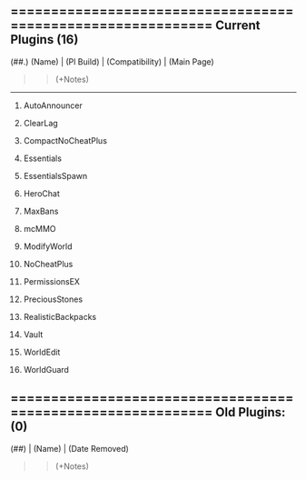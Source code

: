 ============================================================
Current Plugins (16)
---------------------------------------------------------------------------------------------------------
(##.) (Name) | (Pl Build) | (Compatibility) | (Main Page)
 
>> (+Notes)

---------------------------------------------------------------------------------------------------------

01. AutoAnnouncer 
  
02. ClearLag

03. CompactNoCheatPlus

04. Essentials

05. EssentialsSpawn

06. HeroChat

07. MaxBans

08. mcMMO

09. ModifyWorld

10. NoCheatPlus

11. PermissionsEX

12. PreciousStones

13. RealisticBackpacks

14. Vault

15. WorldEdit

16. WorldGuard


============================================================
Old Plugins: (0)
---------------------------------------------------------------------------------------------------------
(##) | (Name) | (Date Removed)
>> (+Notes)


 

